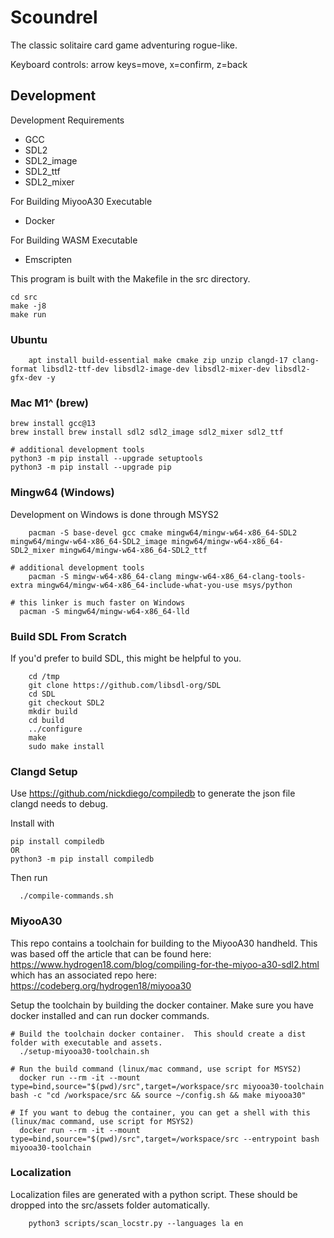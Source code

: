 # Scoundrel

The classic solitaire card game adventuring rogue-like.

Keyboard controls: arrow keys=move, x=confirm, z=back 

## Development

Development Requirements
  - GCC
  - SDL2
  - SDL2_image
  - SDL2_ttf
  - SDL2_mixer

For Building MiyooA30 Executable
  - Docker

For Building WASM Executable
  - Emscripten

This program is built with the Makefile in the src directory.

```
cd src
make -j8
make run
```

### Ubuntu

```
	apt install build-essential make cmake zip unzip clangd-17 clang-format libsdl2-ttf-dev libsdl2-image-dev libsdl2-mixer-dev libsdl2-gfx-dev -y
```

### Mac M1^ (brew)

```
brew install gcc@13
brew install brew install sdl2 sdl2_image sdl2_mixer sdl2_ttf

# additional development tools
python3 -m pip install --upgrade setuptools
python3 -m pip install --upgrade pip
```

### Mingw64 (Windows)

Development on Windows is done through MSYS2

```
	pacman -S base-devel gcc cmake mingw64/mingw-w64-x86_64-SDL2 mingw64/mingw-w64-x86_64-SDL2_image mingw64/mingw-w64-x86_64-SDL2_mixer mingw64/mingw-w64-x86_64-SDL2_ttf

# additional development tools
	pacman -S mingw-w64-x86_64-clang mingw-w64-x86_64-clang-tools-extra mingw64/mingw-w64-x86_64-include-what-you-use msys/python

# this linker is much faster on Windows
  pacman -S mingw64/mingw-w64-x86_64-lld
```

### Build SDL From Scratch

If you'd prefer to build SDL, this might be helpful to you.

```
	cd /tmp
	git clone https://github.com/libsdl-org/SDL
	cd SDL
	git checkout SDL2
	mkdir build
	cd build
	../configure
	make
	sudo make install
```

### Clangd Setup

Use https://github.com/nickdiego/compiledb to generate the json file clangd needs to debug.

Install with 

```
pip install compiledb
OR
python3 -m pip install compiledb
```

Then run

```
  ./compile-commands.sh
```

### MiyooA30

This repo contains a toolchain for building to the MiyooA30 handheld.  This was based off the article that can be found here: https://www.hydrogen18.com/blog/compiling-for-the-miyoo-a30-sdl2.html which has an associated repo here: https://codeberg.org/hydrogen18/miyooa30

Setup the toolchain by building the docker container.  Make sure you have docker installed and can run docker commands.
```
# Build the toolchain docker container.  This should create a dist folder with executable and assets.
  ./setup-miyooa30-toolchain.sh

# Run the build command (linux/mac command, use script for MSYS2)
  docker run --rm -it --mount type=bind,source="$(pwd)/src",target=/workspace/src miyooa30-toolchain bash -c "cd /workspace/src && source ~/config.sh && make miyooa30"

# If you want to debug the container, you can get a shell with this (linux/mac command, use script for MSYS2)
  docker run --rm -it --mount type=bind,source="$(pwd)/src",target=/workspace/src --entrypoint bash miyooa30-toolchain
```

### Localization

Localization files are generated with a python script.  These should be dropped into the src/assets folder automatically.
```
	python3 scripts/scan_locstr.py --languages la en
```